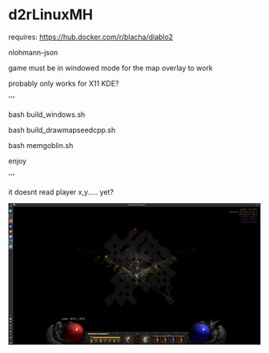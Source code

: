 # d2rLinuxMH


requires: https://hub.docker.com/r/blacha/diablo2

nlohmann-json


game must be in windowed mode for the map overlay to work

probably only works for X11 KDE?


'''

bash build_windows.sh

bash build_drawmapseedcpp.sh

bash memgoblin.sh

enjoy

'''



it doesnt read player x,y..... yet?

![picture of maphack](image.png)
